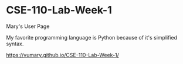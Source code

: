 # CSE-110-Lab-Week-1
Mary's User Page 

My favorite programming language is Python because of it's simplified syntax.

https://vumary.github.io/CSE-110-Lab-Week-1/
